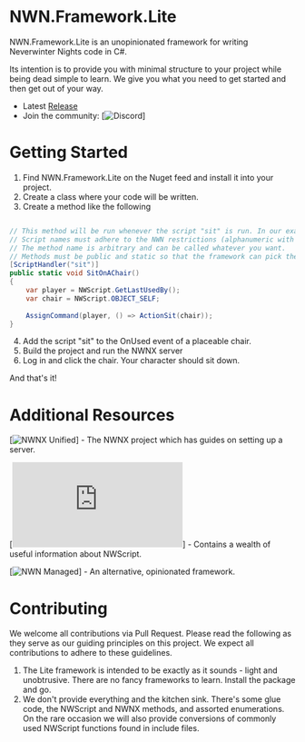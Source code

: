 # NWN.Framework.Lite
NWN.Framework.Lite is an unopinionated framework for writing Neverwinter Nights code in C#.

Its intention is to provide you with minimal structure to your project while being dead simple to learn. We give you what you need to get started and then get out of your way.

- Latest [Release](https://github.com/zunath/NWN.Framework.Lite/releases/latest)
- Join the community: [![Discord](https://discord.gg/MyQAM6m)]

# Getting Started

1. Find NWN.Framework.Lite on the Nuget feed and install it into your project.
2. Create a class where your code will be written.
3. Create a method like the following

```csharp

// This method will be run whenever the script "sit" is run. In our example module, this happens when a player clicks a chair.
// Script names must adhere to the NWN restrictions (alphanumeric with some special characters and no longer than 16 characters)
// The method name is arbitrary and can be called whatever you want.
// Methods must be public and static so that the framework can pick them up when the module loads.
[ScriptHandler("sit")]
public static void SitOnAChair()
{
    var player = NWScript.GetLastUsedBy();
    var chair = NWScript.OBJECT_SELF;
    
    AssignCommand(player, () => ActionSit(chair));
}

```

4. Add the script "sit" to the OnUsed event of a placeable chair.
5. Build the project and run the NWNX server
6. Log in and click the chair. Your character should sit down.

And that's it!


# Additional Resources

[![NWNX Unified](https://github.com/nwnxee/unified/)] - The NWNX project which has guides on setting up a server.

[![NWN Lexicon](https://nwnlexicon.com/index.php?title=Main_Page)] - Contains a wealth of useful information about NWScript.

[![NWN Managed](https://github.com/nwn-dotnet/NWN.Managed)] - An alternative, opinionated framework.

# Contributing
We welcome all contributions via Pull Request. Please read the following as they serve as our guiding principles on this project. We expect all contributions to adhere to these guidelines.

1. The Lite framework is intended to be exactly as it sounds - light and unobtrusive. There are no fancy frameworks to learn. Install the package and go.
2. We don't provide everything and the kitchen sink. There's some glue code, the NWScript and NWNX methods, and assorted enumerations. On the rare occasion we will also provide conversions of commonly used NWScript functions found in include files.
